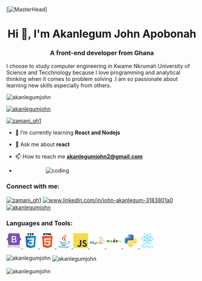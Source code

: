 
[![MasterHead](https://camo.githubusercontent.com/ba9f3bd30647e352a3f5e1e45eb45c6ec7bad6155cd16aaedf4a426738da0ca5/68747470733a2f2f696e646f616e616c79746963612e636f6d2f7374617469632f696d616765732f62616e6e6572722e676966)]

 


<h1 align="center">Hi 👋, I'm Akanlegum John Apobonah</h1>
<h3 align="center">A front-end developer from Ghana </h3>
<p> I choose to study computer engineering in Kwame Nkrumah University of Science and Tecchnology because I love programming and analytical thinking when it comes to problem solving .I am so passionate about learning new skills especially from others.   </p>





<p align="left"> <img src="https://komarev.com/ghpvc/?username=akanlegumjohn&label=Profile%20views&color=0e75b6&style=flat" alt="akanlegumjohn" /> </p>

<p align="left"> <a href="https://github.com/ryo-ma/github-profile-trophy"><img src="https://github-profile-trophy.vercel.app/?username=akanlegumjohn" alt="akanlegumjohn" /></a> </p>

<p align="left"> <a href="https://twitter.com/zamani_gh1" target="blank"><img src="https://img.shields.io/twitter/follow/zamani_gh1?logo=twitter&style=for-the-badge" alt="zamani_gh1" /></a> </p>

- 🌱 I’m currently learning **React and Nodejs**

- 💬 Ask me about **react**

- 📫 How to reach me **akanlegumjohn2@gmail.com**
-  <img align = 'right' width = '400' alt='coding' src = 'https://camo.githubusercontent.com/c1dcb74cc1c1835b1d716f5051499a2814c683c806b15f04b0eba492863703e9/68747470733a2f2f63646e2e6472696262626c652e636f6d2f75736572732f3733303730332f73637265656e73686f74732f363538313234332f6176656e746f2e676966' />

<h3 align="left">Connect with me:</h3>
<p align="left">
<a href="https://twitter.com/zamani_gh1" target="blank"><img align="center" src="https://raw.githubusercontent.com/rahuldkjain/github-profile-readme-generator/master/src/images/icons/Social/twitter.svg" alt="zamani_gh1" height="30" width="40" /></a>
<a href="https://www.linkedin.com/in/john-akanlegum-3183801a0/" target="blank"><img align="center" src="https://raw.githubusercontent.com/rahuldkjain/github-profile-readme-generator/master/src/images/icons/Social/linked-in-alt.svg" alt="www.linkedin.com/in/john-akanlegum-3183801a0" height="30" width="40" /></a>
<a href="https://stackoverflow.com/users/akanlegumjohn" target="blank"><img align="center" src="https://raw.githubusercontent.com/rahuldkjain/github-profile-readme-generator/master/src/images/icons/Social/stack-overflow.svg" alt="akanlegumjohn" height="30" width="40" /></a>
</p>

<h3 align="left">Languages and Tools:</h3>
<p align="left"> <a href="https://getbootstrap.com" target="_blank" rel="noreferrer"> <img src="https://raw.githubusercontent.com/devicons/devicon/master/icons/bootstrap/bootstrap-plain-wordmark.svg" alt="bootstrap" width="40" height="40"/> </a> <a href="https://www.w3schools.com/css/" target="_blank" rel="noreferrer"> <img src="https://raw.githubusercontent.com/devicons/devicon/master/icons/css3/css3-original-wordmark.svg" alt="css3" width="40" height="40"/> </a> <a href="https://www.w3.org/html/" target="_blank" rel="noreferrer"> <img src="https://raw.githubusercontent.com/devicons/devicon/master/icons/html5/html5-original-wordmark.svg" alt="html5" width="40" height="40"/> </a> <a href="https://www.java.com" target="_blank" rel="noreferrer"> <img src="https://raw.githubusercontent.com/devicons/devicon/master/icons/java/java-original.svg" alt="java" width="40" height="40"/> </a> <a href="https://developer.mozilla.org/en-US/docs/Web/JavaScript" target="_blank" rel="noreferrer"> <img src="https://raw.githubusercontent.com/devicons/devicon/master/icons/javascript/javascript-original.svg" alt="javascript" width="40" height="40"/> </a> <a href="https://www.mysql.com/" target="_blank" rel="noreferrer"> <img src="https://raw.githubusercontent.com/devicons/devicon/master/icons/mysql/mysql-original-wordmark.svg" alt="mysql" width="40" height="40"/> </a> <a href="https://nodejs.org" target="_blank" rel="noreferrer"> <img src="https://raw.githubusercontent.com/devicons/devicon/master/icons/nodejs/nodejs-original-wordmark.svg" alt="nodejs" width="40" height="40"/> </a> <a href="https://www.python.org" target="_blank" rel="noreferrer"> <img src="https://raw.githubusercontent.com/devicons/devicon/master/icons/python/python-original.svg" alt="python" width="40" height="40"/> </a> <a href="https://reactjs.org/" target="_blank" rel="noreferrer"> <img src="https://raw.githubusercontent.com/devicons/devicon/master/icons/react/react-original-wordmark.svg" alt="react" width="40" height="40"/> </a> </p>

<p><img align="left" src="https://github-readme-stats.vercel.app/api/top-langs?username=akanlegumjohn&show_icons=true&locale=en&layout=compact" alt="akanlegumjohn" /></p>

<p>&nbsp;<img align="center" src="https://github-readme-stats.vercel.app/api?username=akanlegumjohn&show_icons=true&locale=en" alt="akanlegumjohn" /></p>

<p><img align="center" src="https://github-readme-streak-stats.herokuapp.com/?user=akanlegumjohn&" alt="akanlegumjohn" /></p>
